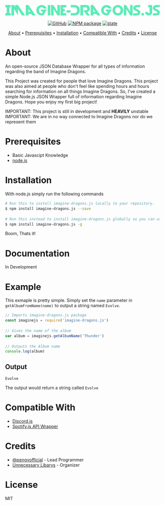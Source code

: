 <img src="https://github.com/EchoGronkowski/imagine-dragons.js/blob/main/img/imaginejs.png" alt="logo">

<p align="center">
   <a href="https://github.com/git/git-scm.com/blob/main/MIT-LICENSE.txt"><img alt="GitHub" src="https://img.shields.io/github/license/echogronkowski/imagine-dragons.js"></a>
   <a href="https://www.npmjs.com/package/imagine-dragons.js"><img src="https://img.shields.io/npm/v/imagine-dragons.js" alt="NPM package"></a>
   <a href="https://github.com/EchoGronkowski/imagine-dragons.js"><img src="https://img.shields.io/badge/state-pre--release-yellow" alt="state"></a>
</p>

<p align="center">
  <a href="#about">About</a> •
  <a href="#prerequisites">Prerequisites</a> •
  <a href="#installation">Installation</a> •
  <a href="#compatible-with">Compatible With</a> •
  <a href="#credits">Credits</a> •
  <a href="#license">License</a>
</p>

# About

An open-source JSON Database Wrapper for all types of information regarding the band of Imagine Dragons.

This Project was created for people that love Imagine Dragons. This project was also aimed at people who don't feel like spending hours and hours searching for information on all things Imagine Dragons. So, I've created a simple Node.js JSON Wrapper full of information regarding Imagine Dragons. Hope you enjoy my first big project!

IMPORTANT: This project is still in development and **HEAVILY** unstable \
IMPORTANT: We are in no way connected to Imagine Dragons nor do we represent them

# Prerequisites

- Basic Javascipt Knowledge
- [node.js](https://nodejs.org/en/download/current/)

# Installation

With node.js simply run the following commands

```bash
# Run this to install imagine-dragons.js locally to your repository. 
$ npm install imagine-dragons.js --save

# Run this instead to install imagine-dragons.js globally so you can use it anywhere.
$ npm install imagine-dragons.js -g
```

Boom, Thats it!

# Documentation

In Development

# Example

This exmaple is pretty simple. Simply set the ```name``` parameter in ```getAlbumFromName(name)``` to output a string named ```Evolve```.

```javascript
// Imports imagine-dragons.js package
const imaginejs = require('imagine-dragons.js')

// Gives the name of the album 
var album = imaginejs.getAlbumName('Thunder')

// Outputs the Album name
console.log(album)
```

## Output

```shell
Evolve 
```

The output would return a string called ```Evolve```

# Compatible With

- [Discord.js](https://github.com/discordjs/discord.js)
- [Spotify.js API Wrapper](https://github.com/jmperez/spotify-web-api-js)

# Credits

- [@pengyofficial](https://github.com/pengyofficial) - Lead Programmer
- [Unnecessary Libarys](https://github.com/unnecessarylibs) - Organizer

# License

MIT
